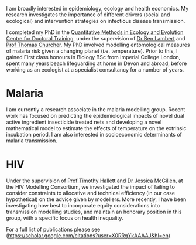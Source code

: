 <link rel="stylesheet" href="/css/academicons.min.css"/>

I am broadly interested in epidemiology, ecology and health economics. My research investigates the importance of different drivers (social and ecological) and intervention strategies on infectious disease transmission.

I completed my PhD in the [Quantitative Methods in Ecology and Evolution Centre for Doctoral Training](https://www.imperial.ac.uk/qmee-cdt/), under the supervision of [Dr Ben Lambert](https://ben-lambert.com/) and [Prof Thomas Churcher](https://www.imperial.ac.uk/people/thomas.churcher). My PhD involved modelling entomological measures of malaria risk given a changing planet (i.e. temperature). Prior to this, I gained First class honours in Biology BSc from Imperial College London, spent many years beach lifeguarding at home in Devon and abroad, before working as an ecologist at a specialist consultancy for a number of years.

# Malaria
I am currently a research associate in the malaria modelling group. Recent work has focused on predicting the epidemiological impacts of novel dual active ingredient insecticide treated nets and developing a novel mathematical model to estimate the effects of temperature on the extrinsic incubation period. I am also interested in socioeconomic determinants of malaria transmission.

# HIV
Under the supervision of [Prof Timothy Hallett](https://www.imperial.ac.uk/people/timothy.hallett) and [Dr Jessica McGillen](https://scholar.google.com/citations?user=GUMB_uoAAAAJ&hl=en&oi=ao), at the HIV Modelling Consortium, we investigated the impact of failing to consider constraints to allocative and technical efficiency (in our case hypothetical) on the advice given by modellers. More recently, I have been investigating how best to incorporate equity considerations into transmission modelling studies, and maintain an honorary position in this group, with a specific focus on health inequality.

For a full list of publications please see <i class="ai ai-google-scholar"></i>(https://scholar.google.com/citations?user=X0RRgYkAAAAJ&hl=en)

